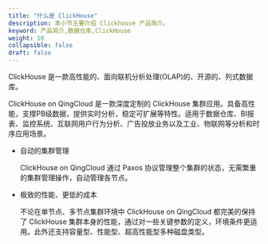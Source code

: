 ```yaml
---
title: "什么是 ClickHouse"
description: 本小节主要介绍 Clickhouse 产品简介。 
keyword: 产品简介,数据仓库,ClickHouse
weight: 10
collapsible: false
draft: false
---
```


ClickHouse 是一款高性能的、面向联机分析处理(OLAP)的、开源的、列式数据库。

ClickHouse on QingCloud 是一款深度定制的 ClickHouse 集群应用。具备高性能，支撑PB级数据，提供实时分析，稳定可扩展等特性。适用于数据仓库、BI报表、监控系统、互联网用户行为分析、广告投放业务以及工业、物联网等分析和时序应用场景。

- 自动的集群管理

    ClickHouse on QingCloud 通过 Paxos 协议管理整个集群的状态，无需繁重的集群管理操作，自动管理各节点。

- 极致的性能、更低的成本

   不论在单节点、多节点集群环境中 ClickHouse on QingCloud 都完美的保持了 ClickHouse 集群本身的性能，通过对一些关键参数的定义，环境条件更适用。此外还支持容量型、性能型、超高性能型多种磁盘类型。
